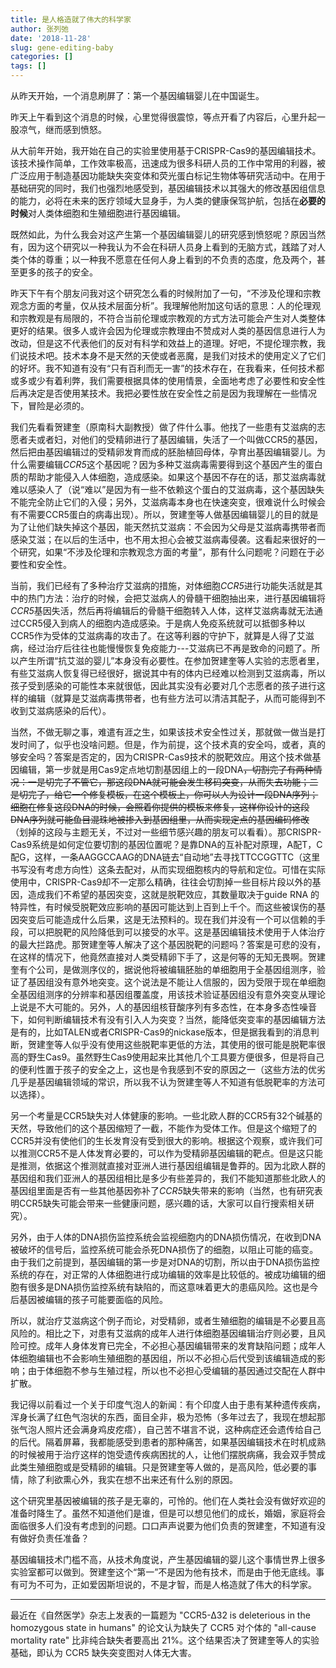 ```yaml
---
title: 是人格造就了伟大的科学家
author: 张列弛
date: '2018-11-28'
slug: gene-editing-baby
categories: []
tags: []
---
```

从昨天开始，一个消息刷屏了：第一个基因编辑婴儿在中国诞生。  

昨天上午看到这个消息的时候，心里觉得很震惊，等点开看了内容后，心里升起一股凉气，继而感到愤怒。 

从大前年开始，我开始在自己的实验里使用基于CRISPR-Cas9的基因编辑技术。该技术操作简单，工作效率极高，迅速成为很多科研人员的工作中常用的利器，被广泛应用于制造基因功能缺失突变体和荧光蛋白标记生物体等研究活动中。在用于基础研究的同时，我们也强烈地感受到，基因编辑技术以其强大的修改基因组信息的能力，必将在未来的医疗领域大显身手，为人类的健康保驾护航，包括在**必要的时候**对人类体细胞和生殖细胞进行基因编辑。 

既然如此，为什么我会对这产生第一个基因编辑婴儿的研究感到愤怒呢？原因当然有，因为这个研究以一种我认为不会在科研人员身上看到的无脑方式，践踏了对人类个体的尊重；以一种我不愿意在任何人身上看到的不负责的态度，危及两个，甚至更多的孩子的安全。 

昨天下午有个朋友问我对这个研究怎么看的时候附加了一句，“不涉及伦理和宗教观念方面的考量，仅从技术层面分析”。我理解他附加这句话的意思：人的伦理观和宗教观是有局限的，不符合当前伦理或宗教观的方式方法可能会产生对人类整体更好的结果。很多人或许会因为伦理或宗教理由不赞成对人类的基因信息进行人为改动，但是这不代表他们的反对有科学和效益上的道理。好吧，不提伦理宗教，我们说技术吧。技术本身不是天然的天使或者恶魔，是我们对技术的使用定义了它们的好坏。我不知道有没有“只有百利而无一害”的技术存在，在我看来，任何技术都或多或少有着利弊，我们需要根据具体的使用情景，全面地考虑了必要性和安全性后再决定是否使用某技术。我把必要性放在安全性之前是因为我理解在一些情况下，冒险是必须的。 

我们先看看贺建奎（原南科大副教授）做了件什么事。他找了一些患有艾滋病的志愿者夫或者妇，对他们的受精卵进行了基因编辑，失活了一个叫做CCR5的基因，然后把由基因编辑过的受精卵发育而成的胚胎植回母体，孕育出基因编辑婴儿。为什么需要编辑*CCR5*这个基因呢？因为多种艾滋病毒需要得到这个基因产生的蛋白质的帮助才能侵入人体细胞，造成感染。如果这个基因不存在的话，那艾滋病毒就难以感染人了（说“难以”是因为有一些不依赖这个蛋白的艾滋病毒，这个基因缺失不能完全防止它们的入侵；另外，艾滋病毒本身也在快速突变，很难说什么时候会有不需要CCR5蛋白的病毒出现）。所以，贺建奎等人做基因编辑婴儿的目的就是为了让他们缺失掉这个基因，能天然抗艾滋病：不会因为父母是艾滋病毒携带者而感染艾滋；在以后的生活中，也不用太担心会被艾滋病毒侵袭。这看起来很好的一个研究，如果“不涉及伦理和宗教观念方面的考量”，那有什么问题呢？问题在于必要性和安全性。

当前，我们已经有了多种治疗艾滋病的措施，对体细胞*CCR5*进行功能失活就是其中的热门方法：治疗的时候，会把艾滋病人的骨髓干细胞抽出来，进行基因编辑将*CCR5*基因失活，然后再将编辑后的骨髓干细胞转入人体，这样艾滋病毒就无法通过CCR5侵入到病人的细胞内造成感染。于是病人免疫系统就可以抵御多种以CCR5作为受体的艾滋病毒的攻击了。在这等利器的守护下，就算是人得了艾滋病，经过治疗后往往也能慢慢恢复免疫能力---艾滋病已不再是致命的问题了。所以产生所谓“抗艾滋的婴儿”本身没有必要性。在参加贺建奎等人实验的志愿者里，有些艾滋病人恢复得已经很好，据说其中有的体内已经难以检测到艾滋病毒，所以孩子受到感染的可能性本来就很低，因此其实没有必要对几个志愿者的孩子进行这样的编辑（就算是艾滋病毒携带者，也有些方法可以清洁其配子，从而可能得到不收到艾滋病感染的后代）。 

当然，不做无聊之事，难遣有涯之生，如果该技术安全性过关，那就做一做当是打发时间了，似乎也没啥问题。但是，作为前提，这个技术真的安全吗，或者，真的够安全吗？答案是否定的，因为CRISPR-Cas9技术的脱靶效应。用这个技术做基因编辑，第一步就是用Cas9定点地切割基因组上的一段DNA~~，切割完了有两种情况：一是切完了不管它，那这段DNA就可能会发生移码突变，从而失去功能；二是切完了，给它一个修复模板，在这个模板上，你可以人为设计一段DNA序列；细胞在修复这段DNA的时候，会照着你提供的模板来修复，这样你设计的这段DNA序列就可能鱼目混珠地被掺入到基因组里，从而实现定点的基因编码修改~~（划掉的这段与主题无关，不过对一些细节感兴趣的朋友可以看看）。那CRISPR-Cas9系统是如何定位要切割的基因位置呢？是靠DNA的互补配对原理，A配T，C配G，这样，一条AAGGCCAAG的DNA链去“自动地”去寻找TTCCGGTTC（这里书写没有考虑方向性）这条去配对，从而实现细胞核内的导航和定位。可惜在实际使用中，CRISPR-Cas9却不一定那么精确，往往会切割掉一些目标片段以外的基因，造成我们不希望的基因突变，这就是脱靶效应，其数量取决于guide RNA 的特异性，有时候受脱靶效应影响的基因可能达到上百到上千个。而这些被误伤的基因突变后可能造成什么后果，这是无法预料的。现在我们并没有一个可以信赖的手段，可以把脱靶的风险降低到可以接受的水平。这是基因编辑技术使用于人体治疗的最大拦路虎。那贺建奎等人解决了这个基因脱靶的问题吗？答案是可悲的没有，在这样的情况下，他竟然直接对人类受精卵下手了，这是何等的无知无畏啊。贺建奎有个公司，是做测序仪的，据说他将被编辑胚胎的单细胞用于全基因组测序，验证了基因组没有意外地突变。这个说法是不能让人信服的，因为受限于现在单细胞全基因组测序的分辨率和基因组覆盖度，用该技术验证基因组没有意外突变从理论上说是不大可能的。另外，人的基因组核苷酸序列有多态性，在本身多态性噪音下，如何判断编辑技术有没有引入人为突变？当然，能降低突变率的基因编辑方法是有的，比如TALEN或者CRISPR-Cas9的nickase版本，但是据我看到的消息判断，贺建奎等人似乎没有使用这些脱靶率更低的方法，其使用的很可能是脱靶率很高的野生Cas9。虽然野生Cas9使用起来比其他几个工具要方便很多，但是将自己的便利性置于孩子的安全之上，这也是令我感到不安的原因之一（这些方法的优劣几乎是基因编辑领域的常识，所以我不认为贺建奎等人不知道有低脱靶率的方法可以选择）。

另一个考量是CCR5缺失对人体健康的影响。一些北欧人群的CCR5有32个碱基的天然，导致他们的这个基因缩短了一截，不能作为受体工作。但是这个缩短了的CCR5并没有使他们的生长发育没有受到很大的影响。根据这个观察，或许我们可以推测CCR5不是人体发育必要的，可以作为受精卵基因编辑的靶点。但是这只能是推测，依据这个推测就直接对亚洲人进行基因组编辑是鲁莽的。因为北欧人群的基因组和我们亚洲人的基因组相比是多少有些差异的，我们不能知道那些北欧人的基因组里面是否有一些其他基因弥补了*CCR5*缺失带来的影响（当然，也有研究表明CCR5缺失可能会带来一些健康问题，感兴趣的话，大家可以自行搜索相关研究）。 

另外，由于人体的DNA损伤监控系统会监视细胞内的DNA损伤情况，在收到DNA被破坏的信号后，监控系统可能会杀死DNA损伤了的细胞，以阻止可能的癌变。由于我们之前提到，基因编辑的第一步是对DNA的切割，所以由于DNA损伤监控系统的存在，对正常的人体细胞进行成功编辑的效率是比较低的。被成功编辑的细胞有很多是DNA损伤监控系统有缺陷的，而这意味着更大的患癌风险。这也是今后基因被编辑的孩子可能要面临的风险。

所以，就治疗艾滋病这个例子而论，对受精卵，或者生殖细胞的编辑是不必要且高风险的。相比之下，对患有艾滋病的成年人进行体细胞基因编辑治疗则必要，且风险可控。成年人身体发育已完全，不必担心基因编辑带来的发育缺陷问题；成年人体细胞编辑也不会影响生殖细胞的基因组，所以不必担心后代受到该编辑造成的影响；由于体细胞不参与生殖过程，所以也不必担心受编辑的基因通过交配在人群中扩散。  

我记得以前看过一个关于印度气泡人的新闻：有个印度人由于患有某种遗传疾病，浑身长满了红色气泡状的东西，面目全非，极为恐怖（多年过去了，我现在想起那张气泡人照片还会满身鸡皮疙瘩），自己苦不堪言不说，这种病症还会遗传给自己的后代。隔着屏幕，我都能感受到患者的那种痛苦，如果基因编辑技术在时机成熟的时候被用于治疗这样的饱受遗传疾病困扰的人，让他们摆脱病痛，我会双手赞成此类生殖细胞或是受精卵的编辑。只是贺建奎等人做的，是高风险，低必要的事情，除了利欲熏心外，我实在想不出来还有什么别的原因。

这个研究里基因被编辑的孩子是无辜的，可怜的。他们在人类社会没有做好欢迎的准备时降生了。虽然不知道他们是谁，但是可以想见他们的成长，婚姻，家庭将会面临很多人们没有考虑到的问题。口口声声说要为他们负责的贺建奎，不知道有没有做好负责任准备？  

基因编辑技术门槛不高，从技术角度说，产生基因编辑的婴儿这个事情世界上很多实验室都可以做到。贺建奎这个“第一”不是因为他有技术，而是由于他无底线。事有可为不可为，正如爱因斯坦说的，不是才智，而是人格造就了伟大的科学家。  

---
最近在《自然医学》杂志上发表的一篇题为 "CCR5-∆32 is deleterious in the homozygous state in humans" 的论文认为缺失了 CCR5 对个体的 "all-cause mortality rate" 比非纯合缺失者要高出 21%。这个结果否决了贺建奎等人的实验基础，即认为 CCR5 缺失突变图对人体无大害。 
























